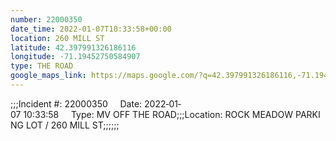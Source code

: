 ```yaml
---
number: 22000350
date_time: 2022-01-07T10:33:58+00:00
location: 260 MILL ST
latitude: 42.397991326186116
longitude: -71.19452750584907
type: THE ROAD
google_maps_link: https://maps.google.com/?q=42.397991326186116,-71.19452750584907
---
```


;;;Incident #: 22000350     Date: 2022‐01‐07 10:33:58     Type: MV OFF THE ROAD;;;Location: ROCK MEADOW PARKING LOT / 260 MILL ST;;;;;;
